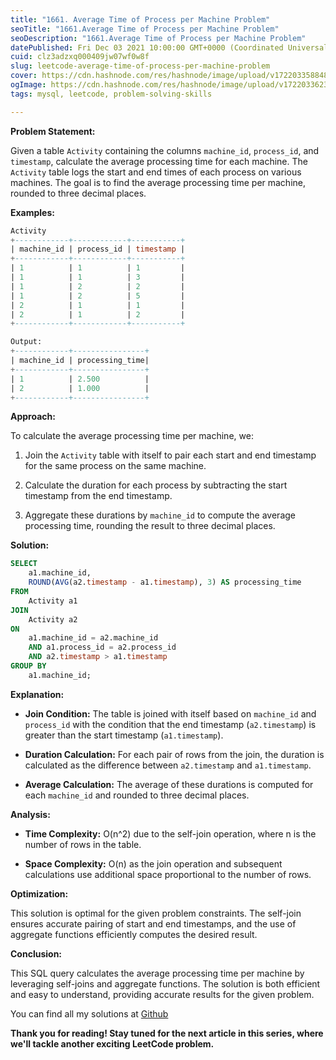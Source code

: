 ```yaml
---
title: "1661. Average Time of Process per Machine Problem"
seoTitle: "1661.Average Time of Process per Machine Problem"
seoDescription: "1661.Average Time of Process per Machine Problem"
datePublished: Fri Dec 03 2021 10:00:00 GMT+0000 (Coordinated Universal Time)
cuid: clz3adzxq000409jw07wf0w8f
slug: leetcode-average-time-of-process-per-machine-problem
cover: https://cdn.hashnode.com/res/hashnode/image/upload/v1722033588486/edea860d-e64f-40a7-85b2-cbaef391804c.jpeg
ogImage: https://cdn.hashnode.com/res/hashnode/image/upload/v1722033623915/e7c97df2-7706-44ad-8bc6-7f44b5f1ae64.jpeg
tags: mysql, leetcode, problem-solving-skills

---
```


**Problem Statement:**

Given a table `Activity` containing the columns `machine_id`, `process_id`, and `timestamp`, calculate the average processing time for each machine. The `Activity` table logs the start and end times of each process on various machines. The goal is to find the average processing time per machine, rounded to three decimal places.

**Examples:**

```sql
Activity
+------------+------------+-----------+
| machine_id | process_id | timestamp |
+------------+------------+-----------+
| 1          | 1          | 1         |
| 1          | 1          | 3         |
| 1          | 2          | 2         |
| 1          | 2          | 5         |
| 2          | 1          | 1         |
| 2          | 1          | 2         |
+------------+------------+-----------+

Output:
+------------+----------------+
| machine_id | processing_time|
+------------+----------------+
| 1          | 2.500          |
| 2          | 1.000          |
+------------+----------------+
```

**Approach:**

To calculate the average processing time per machine, we:

1. Join the `Activity` table with itself to pair each start and end timestamp for the same process on the same machine.
    
2. Calculate the duration for each process by subtracting the start timestamp from the end timestamp.
    
3. Aggregate these durations by `machine_id` to compute the average processing time, rounding the result to three decimal places.
    

**Solution:**

```sql
SELECT 
    a1.machine_id, 
    ROUND(AVG(a2.timestamp - a1.timestamp), 3) AS processing_time 
FROM 
    Activity a1
JOIN 
    Activity a2 
ON 
    a1.machine_id = a2.machine_id  
    AND a1.process_id = a2.process_id 
    AND a2.timestamp > a1.timestamp
GROUP BY 
    a1.machine_id;
```

**Explanation:**

* **Join Condition:** The table is joined with itself based on `machine_id` and `process_id` with the condition that the end timestamp (`a2.timestamp`) is greater than the start timestamp (`a1.timestamp`).
    
* **Duration Calculation:** For each pair of rows from the join, the duration is calculated as the difference between `a2.timestamp` and `a1.timestamp`.
    
* **Average Calculation:** The average of these durations is computed for each `machine_id` and rounded to three decimal places.
    

**Analysis:**

* **Time Complexity:** O(n^2) due to the self-join operation, where n is the number of rows in the table.
    
* **Space Complexity:** O(n) as the join operation and subsequent calculations use additional space proportional to the number of rows.
    

**Optimization:**

This solution is optimal for the given problem constraints. The self-join ensures accurate pairing of start and end timestamps, and the use of aggregate functions efficiently computes the desired result.

**Conclusion:**

This SQL query calculates the average processing time per machine by leveraging self-joins and aggregate functions. The solution is both efficient and easy to understand, providing accurate results for the given problem.

You can find all my solutions at [Github](https://github.com/salah-jr/My-leetCode-solutions/tree/main/src/com/salah)

**Thank you for reading! Stay tuned for the next article in this series, where we'll tackle another exciting LeetCode problem.**